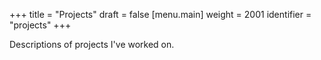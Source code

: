 +++
title = "Projects"
draft = false
[menu.main]
  weight = 2001
  identifier = "projects"
+++

Descriptions of projects I've worked on.
